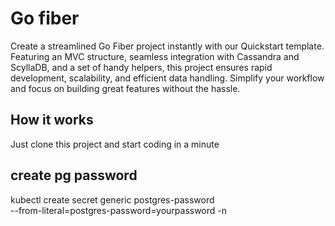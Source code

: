 # Go fiber

Create a streamlined Go Fiber project instantly with our Quickstart template. Featuring an MVC structure, seamless integration with Cassandra and ScyllaDB, and a set of handy helpers, this project ensures rapid development, scalability, and efficient data handling. Simplify your workflow and focus on building great features without the hassle.

## How it works
Just clone this project and start coding in a minute

## create pg password
kubectl create secret generic postgres-password \
  --from-literal=postgres-password=yourpassword -n <namespace>
